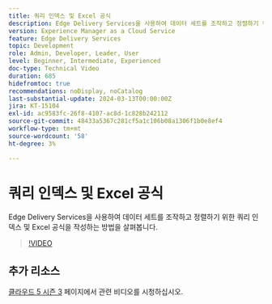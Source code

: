 ```yaml
---
title: 쿼리 인덱스 및 Excel 공식
description: Edge Delivery Services을 사용하여 데이터 세트를 조작하고 정렬하기 위한 쿼리 인덱스 및 Excel 공식을 작성하는 방법을 살펴봅니다.
version: Experience Manager as a Cloud Service
feature: Edge Delivery Services
topic: Development
role: Admin, Developer, Leader, User
level: Beginner, Intermediate, Experienced
doc-type: Technical Video
duration: 685
hidefromtoc: true
recommendations: noDisplay, noCatalog
last-substantial-update: 2024-03-13T00:00:00Z
jira: KT-15104
exl-id: ac9583fc-26f8-4107-ac8d-1c828b242112
source-git-commit: 48433a5367c281cf5a1c106b08a1306f1b0e8ef4
workflow-type: tm+mt
source-wordcount: '58'
ht-degree: 3%

---
```


# 쿼리 인덱스 및 Excel 공식

Edge Delivery Services을 사용하여 데이터 세트를 조작하고 정렬하기 위한 쿼리 인덱스 및 Excel 공식을 작성하는 방법을 살펴봅니다.

>[!VIDEO](https://video.tv.adobe.com/v/3427787/?learn=on)

## 추가 리소스

[클라우드 5 시즌 3](../cloud5-season-3.md) 페이지에서 관련 비디오를 시청하십시오.
